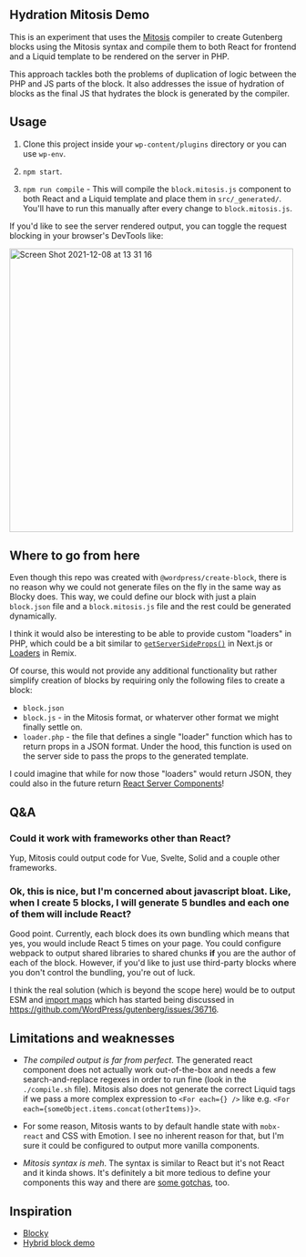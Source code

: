 ## Hydration Mitosis Demo

This is an experiment that uses the
[Mitosis](https://github.com/BuilderIO/mitosis) compiler to create Gutenberg
blocks using the Mitosis syntax and compile them to both React for frontend
and a Liquid template to be rendered on the server in PHP.

This approach tackles both the problems of duplication of logic between the PHP
and JS parts of the block. It also addresses the issue of hydration of blocks
as the final JS that hydrates the block is generated by the compiler.

## Usage

1. Clone this project inside your `wp-content/plugins` directory or you can use `wp-env`.

2. `npm start`.

3. `npm run compile` - This will compile the `block.mitosis.js` component to both
   React and a Liquid template and place them in `src/_generated/`. You'll have
   to run this manually after every change to `block.mitosis.js`.

If you'd like to see the server rendered output, you can toggle the request blocking in
your browser's DevTools like:

<img width="498" alt="Screen Shot 2021-12-08 at 13 31 16"
src="https://user-images.githubusercontent.com/5417266/145264013-eb764264-889d-45e6-8f5a-d7414a5b5d89.png">

## Where to go from here

Even though this repo was created with `@wordpress/create-block`, there is no
reason why we could not generate files on the fly in the same way as Blocky
does. This way, we could define our block with just a plain `block.json` file and a
`block.mitosis.js` file and the rest could be generated dynamically.

I think it would also be interesting to be able to provide custom "loaders" in PHP,
which could be a bit similar to
[`getServerSideProps()`](https://nextjs.org/docs/basic-features/data-fetching#getserversideprops-server-side-rendering)
in Next.js or [Loaders](https://remix.run/docs/en/v1/api/conventions#loader) in
Remix.

Of course, this would not provide any additional functionality but rather
simplify creation of blocks by requiring only the following files to create a block:

- `block.json`
- `block.js` - in the Mitosis format, or whaterver other format we might finally
  settle on.
- `loader.php` - the file that defines a single "loader" function which has to
  return props in a JSON format. Under the hood, this function is used on the
  server side to pass the props to the generated template.

I could imagine that while for now those "loaders" would return JSON, they could
also in the future return [React Server
Components](https://reactjs.org/blog/2020/12/21/data-fetching-with-react-server-components.html)!

## Q&A

### Could it work with frameworks other than React?

Yup, Mitosis could output code for Vue, Svelte, Solid and a couple other
frameworks.

### Ok, this is nice, but I'm concerned about javascript bloat. Like, when I create 5 blocks, I will generate 5 bundles and each one of them will include React?

Good point. Currently, each block does its own bundling which means that yes,
you would include React 5 times on your page. You could configure webpack to
output shared libraries to shared chunks **if** you are the author of each of
the block. However, if you'd like to just use third-party blocks where you don't
control the bundling, you're out of luck.

I think the real solution (which is beyond the scope here) would be to output
ESM and [import maps](https://github.com/WICG/import-maps) which has started
being discussed in https://github.com/WordPress/gutenberg/issues/36716.

## Limitations and weaknesses

- _The compiled output is far from perfect_. The generated react component does not
  actually work out-of-the-box and needs a few search-and-replace regexes in order
  to run fine (look in the `./compile.sh` file). Mitosis also does not generate the correct Liquid tags if
  we pass a more complex expression to `<For each={} />` like e.g.
  `<For each={someObject.items.concat(otherItems)}>`.

- For some reason, Mitosis wants to by default handle state with `mobx-react`
  and CSS with Emotion. I see no inherent reason for that, but I'm sure it
  could be configured to output more vanilla components.

- _Mitosis syntax is meh_. The syntax is similar to React but it's not React and
  it kinda shows. It's definitely a bit more tedious to define your components
  this way and there are [some gotchas](https://github.com/BuilderIO/mitosis/blob/main/docs/overview.md#gotchas-and-limitations), too.

## Inspiration

- [Blocky](https://github.com/youknowriad/blocky)
- [Hybrid block demo](https://github.com/nerrad/hybrid-block-demo/)

